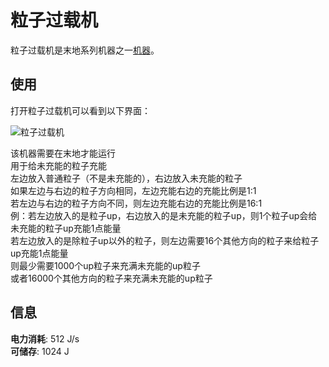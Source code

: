 # 粒子过载机

粒子过载机是末地系列机器之一[机器](./Machines)。  

## 使用

打开粒子过载机可以看到以下界面：  

![粒子过载机](https://gzassets.cn/minecraft/plugin/slimefun/wiki/addons/images/transcendence/zor.png ':size=25%')  

该机器需要在末地才能运行  
用于给未充能的粒子充能  
左边放入普通粒子（不是未充能的），右边放入未充能的粒子  
如果左边与右边的粒子方向相同，左边充能右边的充能比例是1:1  
若左边与右边的粒子方向不同，则左边充能右边的充能比例是16:1  
例：若左边放入的是粒子up，右边放入的是未充能的粒子up，则1个粒子up会给未充能的粒子up充能1点能量  
若左边放入的是除粒子up以外的粒子，则左边需要16个其他方向的粒子来给粒子up充能1点能量  
则最少需要1000个up粒子来充满未充能的up粒子  
或者16000个其他方向的粒子来充满未充能的up粒子  

## 信息
 
**电力消耗**: 512 J/s  
**可储存**: 1024 J

